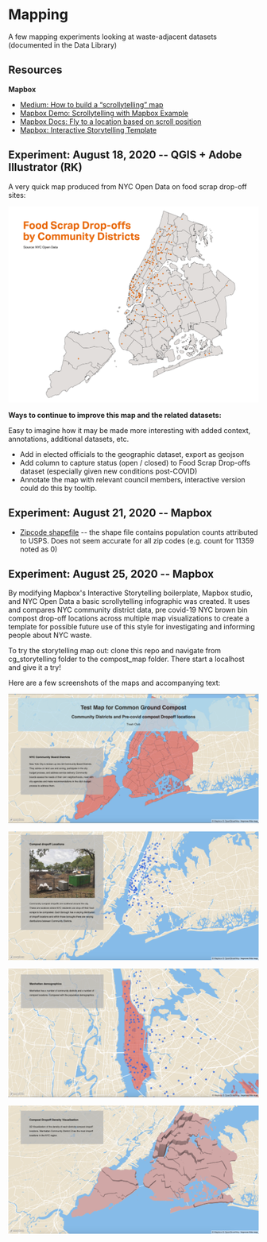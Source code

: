 # Mapping
A few mapping experiments looking at waste-adjacent datasets (documented in the Data Library)

## Resources

**Mapbox**

+ [Medium: How to build a “scrollytelling” map](https://blog.mapbox.com/how-to-build-a-scrollytelling-map-ead6baf2cd1b)
+ [Mapbox Demo: Scrollytelling with Mapbox Example](https://demos.mapbox.com/scrollytelling/)
+ [Mapbox Docs: Fly to a location based on scroll position](https://docs.mapbox.com/mapbox-gl-js/example/scroll-fly-to/)
+ [Mapbox: Interactive Storytelling Template](https://www.mapbox.com/solutions/interactive-storytelling)


## Experiment: August 18, 2020 -- QGIS + Adobe Illustrator (RK)

A very quick map produced from NYC Open Data on food scrap drop-off sites:

![NYC Map of Community Districts Showing Drop-off Sites as Points](assets/drop-offs.png)

**Ways to continue to improve this map and the related datasets:**

Easy to imagine how it may be made more interesting with added context, annotations, additional datasets, etc.

* Add in elected officials to the geographic dataset, export as geojson
* Add column to capture status (open / closed) to Food Scrap Drop-offs dataset (especially given new conditions post-COVID)
* Annotate the map with relevant council members, interactive version could do this by tooltip.

## Experiment: August 21, 2020 -- Mapbox

+ [Zipcode shapefile](https://data.cityofnewyork.us/Business/Zip-Code-Boundaries/i8iw-xf4u/data?no_mobile=true) -- the shape file contains population counts attributed to USPS. Does not seem accurate for all zip codes (e.g. count for 11359 noted as 0)


## Experiment: August 25, 2020 -- Mapbox

 By modifying Mapbox's Interactive Storytelling boilerplate, Mapbox studio, and NYC Open Data a basic scrollytelling infographic was created. It uses and compares NYC community district data, pre covid-19 NYC brown bin compost drop-off locations across multiple map visualizations to create a template for possible future use of this style for investigating and informing people about NYC waste.

 To try the storytelling map out: clone this repo and navigate from  cg_storytelling folder to the compost_map folder. There start a localhost and give it a try!

 Here are a few screenshots of the maps and accompanying text:

 ![NYC Map of Community Districts with Mapbox Storytelling](assets/title.png)

 ![NYC Drop-off locations with community district information](assets/drop-offs-text.png)

 ![Manhattan demographic template](assets/manhattan.png)

 ![3D visualization of drop off density per community district](assets/3d-compost-vis.png)
